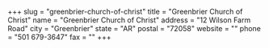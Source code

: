 +++
slug = "greenbrier-church-of-christ"
title = "Greenbrier Church of Christ"
name = "Greenbrier Church of Christ"
address = "12 Wilson Farm Road"
city = "Greenbrier"
state = "AR"
postal = "72058"
website = ""
phone = "501 679-3647"
fax = ""
+++

